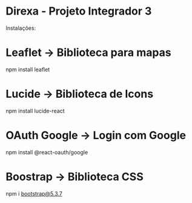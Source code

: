# Direxa - Projeto Integrador 3

Instalações:
  # Leaflet -> Biblioteca para mapas
  npm install leaflet 

  # Lucide -> Biblioteca de Icons
  npm install lucide-react

  # OAuth Google -> Login com Google
  npm install @react-oauth/google

  # Boostrap -> Biblioteca CSS
  npm i bootstrap@5.3.7